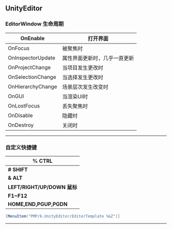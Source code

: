 ## UnityEditor

### EditorWindow 生命周期

| OnEnable          | 打开界面                     |
| ----------------- | ---------------------------- |
| OnFocus           | 被聚焦时                     |
| OnInspectorUpdate | 属性界面更新时，几乎一直更新 |
| OnProjectChange   | 当项目发生更改时             |
| OnSelectionChange | 当选择发生更改时             |
| OnHierarchyChange | 场景层次发生改变时           |
| OnGUI             | 当渲染UI时                   |
| OnLostFocus       | 丢失聚焦时                   |
| OnDisable         | 隐藏时                       |
| OnDestroy         | 关闭时                       |

***

### 自定义快捷键

| **%   CTRL**                   |
| ------------------------------ |
| **#   SHIFT**                  |
| **&   ALT**                    |
| **LEFT/RIGHT/UP/DOWN    鼠标** |
| **F1~F12**                     |
| **HOME,END,PGUP,PGDN**         |

```C#
[MenuItem("PMP/6.UnityEditor/EditorTemplate %&Z")]
```

***

